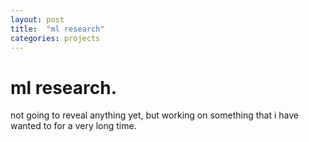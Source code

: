 ```yaml
---
layout: post
title:  "ml research"
categories: projects
---
```


# ml research.

not going to reveal anything yet, but working on something that i have wanted to for a very long time.
